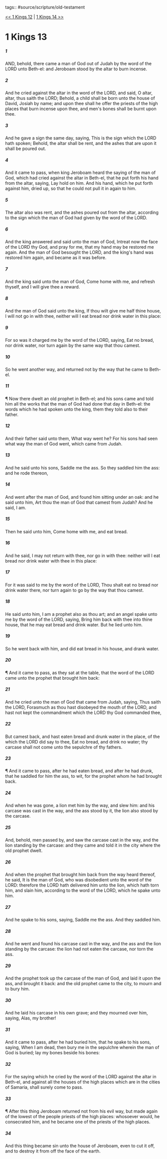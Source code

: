 tags:: #source/scripture/old-testament

[<< 1 Kings 12](/Old_Testament/11_1_Kings/1_Kings_12.md) | [1 Kings 14 >>](/Old_Testament/11_1_Kings/1_Kings_14.md)

# 1 Kings 13

##### 1

AND, behold, there came a man of God out of Judah by the word of the LORD unto Beth-el: and Jeroboam stood by the altar to burn incense.

##### 2

And he cried against the altar in the word of the LORD, and said, O altar, altar, thus saith the LORD; Behold, a child shall be born unto the house of David, Josiah by name; and upon thee shall he offer the priests of the high places that burn incense upon thee, and men's bones shall be burnt upon thee.

##### 3

And he gave a sign the same day, saying, This is the sign which the LORD hath spoken; Behold, the altar shall be rent, and the ashes that are upon it shall be poured out.

##### 4

And it came to pass, when king Jeroboam heard the saying of the man of God, which had cried against the altar in Beth-el, that he put forth his hand from the altar, saying, Lay hold on him. And his hand, which he put forth against him, dried up, so that he could not pull it in again to him.

##### 5

The altar also was rent, and the ashes poured out from the altar, according to the sign which the man of God had given by the word of the LORD.

##### 6

And the king answered and said unto the man of God, Intreat now the face of the LORD thy God, and pray for me, that my hand may be restored me again. And the man of God besought the LORD, and the king's hand was restored him again, and became as it was before.

##### 7

And the king said unto the man of God, Come home with me, and refresh thyself, and I will give thee a reward.

##### 8

And the man of God said unto the king, If thou wilt give me half thine house, I will not go in with thee, neither will I eat bread nor drink water in this place:

##### 9

For so was it charged me by the word of the LORD, saying, Eat no bread, nor drink water, nor turn again by the same way that thou camest.

##### 10

So he went another way, and returned not by the way that he came to Beth-el.

##### 11

¶ Now there dwelt an old prophet in Beth-el; and his sons came and told him all the works that the man of God had done that day in Beth-el: the words which he had spoken unto the king, them they told also to their father.

##### 12

And their father said unto them, What way went he? For his sons had seen what way the man of God went, which came from Judah.

##### 13

And he said unto his sons, Saddle me the ass. So they saddled him the ass: and he rode thereon,

##### 14

And went after the man of God, and found him sitting under an oak: and he said unto him, Art thou the man of God that camest from Judah? And he said, I am.

##### 15

Then he said unto him, Come home with me, and eat bread.

##### 16

And he said, I may not return with thee, nor go in with thee: neither will I eat bread nor drink water with thee in this place:

##### 17

For it was said to me by the word of the LORD, Thou shalt eat no bread nor drink water there, nor turn again to go by the way that thou camest.

##### 18

He said unto him, I am a prophet also as thou art; and an angel spake unto me by the word of the LORD, saying, Bring him back with thee into thine house, that he may eat bread and drink water. But he lied unto him.

##### 19

So he went back with him, and did eat bread in his house, and drank water.

##### 20

¶ And it came to pass, as they sat at the table, that the word of the LORD came unto the prophet that brought him back:

##### 21

And he cried unto the man of God that came from Judah, saying, Thus saith the LORD, Forasmuch as thou hast disobeyed the mouth of the LORD, and hast not kept the commandment which the LORD thy God commanded thee,

##### 22

But camest back, and hast eaten bread and drunk water in the place, of the which the LORD did say to thee, Eat no bread, and drink no water; thy carcase shall not come unto the sepulchre of thy fathers.

##### 23

¶ And it came to pass, after he had eaten bread, and after he had drunk, that he saddled for him the ass, to wit, for the prophet whom he had brought back.

##### 24

And when he was gone, a lion met him by the way, and slew him: and his carcase was cast in the way, and the ass stood by it, the lion also stood by the carcase.

##### 25

And, behold, men passed by, and saw the carcase cast in the way, and the lion standing by the carcase: and they came and told it in the city where the old prophet dwelt.

##### 26

And when the prophet that brought him back from the way heard thereof, he said, It is the man of God, who was disobedient unto the word of the LORD: therefore the LORD hath delivered him unto the lion, which hath torn him, and slain him, according to the word of the LORD, which he spake unto him.

##### 27

And he spake to his sons, saying, Saddle me the ass. And they saddled him.

##### 28

And he went and found his carcase cast in the way, and the ass and the lion standing by the carcase: the lion had not eaten the carcase, nor torn the ass.

##### 29

And the prophet took up the carcase of the man of God, and laid it upon the ass, and brought it back: and the old prophet came to the city, to mourn and to bury him.

##### 30

And he laid his carcase in his own grave; and they mourned over him, saying, Alas, my brother!

##### 31

And it came to pass, after he had buried him, that he spake to his sons, saying, When I am dead, then bury me in the sepulchre wherein the man of God is buried; lay my bones beside his bones:

##### 32

For the saying which he cried by the word of the LORD against the altar in Beth-el, and against all the houses of the high places which are in the cities of Samaria, shall surely come to pass.

##### 33

¶ After this thing Jeroboam returned not from his evil way, but made again of the lowest of the people priests of the high places: whosoever would, he consecrated him, and he became one of the priests of the high places.

##### 34

And this thing became sin unto the house of Jeroboam, even to cut it off, and to destroy it from off the face of the earth.
